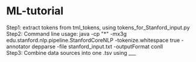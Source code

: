 # ML-tutorial  

Step1: extract tokens from tml_tokens, using tokens_for_Stanford_input.py  
Step2: Command line usage: java -cp "\*" -mx3g edu.stanford.nlp.pipeline.StanfordCoreNLP -tokenize.whitespace true  -annotator depparse  -file stanford_input.txt -outputFormat conll  
Step3: Combine data sources into one .tsv using ___  
